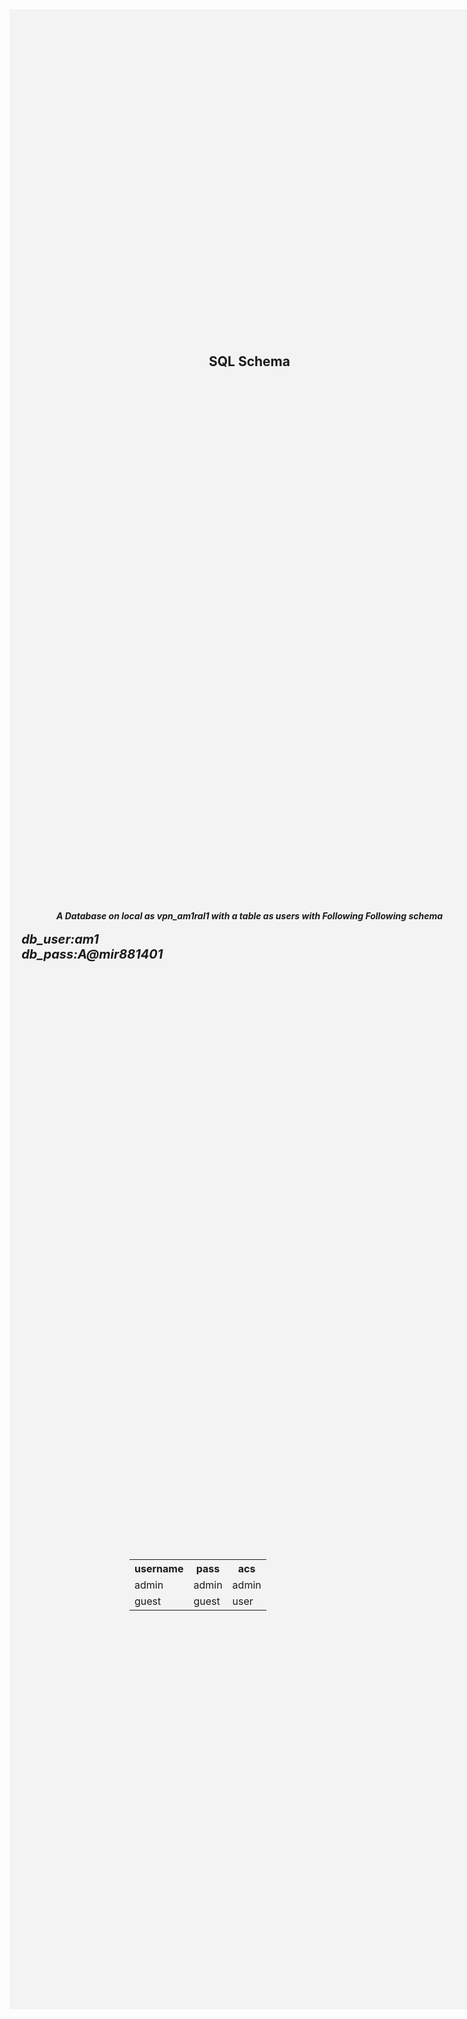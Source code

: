 <div style="flex-wrap: wrap;display: flex;align-items: center;justify-content: center;background: rgba(169,169,169,0.12);height: 80vh;width: 80vw">
<div style="width: 100%;display: flex;justify-content: center"><h2 style="">SQL Schema</h2><br><br><br>
</div>
<br>
<h5 style="text-align: center;margin-top: -300px;width: 95%"><br>A Database on local as vpn_am1ral1 with a table as users with Following Following schema<br><br><span style="float:left;font-size: 20px;text-align: left">db_user:am1<br>db_pass:A@mir881401</span>
</h5>


<table style="margin-top: -300px;width: 50%">
  <tr>
    <th>username</th>
    <th>pass</th>
    <th>acs</th>
  </tr>
  <tr>
    <td>admin</td>
    <td>admin</td>
    <td>admin</td>
  </tr>
  <tr>
    <td>guest </td>
    <td>guest</td>
    <td>user</td>
  </tr>

</table>


</div>

